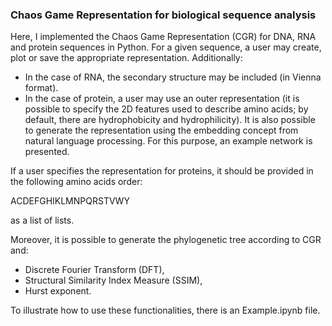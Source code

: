 ### Chaos Game Representation for biological sequence analysis
    
Here, I implemented the Chaos Game Representation (CGR) for DNA, RNA and protein sequences in Python. For a given sequence, a user may create, plot or save the appropriate representation. Additionally:
- In the case of RNA, the secondary structure may be included (in Vienna format).
- In the case of protein, a user may use an outer representation (it is possible to specify the 2D features used to describe amino acids; by default, there are hydrophobicity and hydrophilicity). It is also possible to generate the representation using the embedding concept from natural language processing. For this purpose, an example network is presented.

If a user specifies the representation for proteins, it should be provided in the following amino acids order:

ACDEFGHIKLMNPQRSTVWY

as a list of lists.

Moreover, it is possible to generate the phylogenetic tree according to CGR and:
- Discrete Fourier Transform (DFT),
- Structural Similarity Index Measure (SSIM),
- Hurst exponent.

To illustrate how to use these functionalities, there is an Example.ipynb file.
